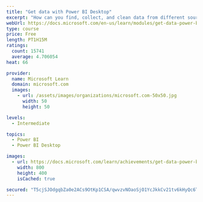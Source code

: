 ```yaml
---
title: "Get data with Power BI Desktop"
excerpt: "How can you find, collect, and clean data from different sources? Power BI is a tool for making sense of your data. You will learn tricks to make data-gathering easier."
webUrl: https://docs.microsoft.com/en-us/learn/modules/get-data-power-bi/
type: course
price: Free
length: PT1H15M
ratings:
  count: 15741
  average: 4.706054
heat: 66

provider:
  name: Microsoft Learn
  domain: microsoft.com
  images:
    - url: /assets/images/organizations/microsoft.com-50x50.jpg
      width: 50
      height: 50

levels:
  - Intermediate

topics:
  - Power BI
  - Power BI Desktop

images:
  - url: https://docs.microsoft.com/learn/achievements/get-data-power-bi-desktop-social.png
    width: 800
    height: 400
    isCached: true

secured: "T5cjSJOdgqbZa0e2ACs9OtKp1CSA/qwvzvNOaoSjO1YcJkkCv21tv6kHyQc6TIpTkK/M+5L7n+VZ5bD3Y1cF0UPKoiDJDk1zeaLagj8dXQsT2CEeRPSA266kEwqyQ9aEwlTtreCra7xO7j2RLxgSvMYxFg1qw+tghgguURikc9B8HT1dv4NRfd6Y0/dzOKNz/G+NIEnvQP0Pqd1D+etVtzMe/BLfE21Lnwj8Jpk6gS3dET56ReAHfzH0wLy97f+bNq+FexLoL99twg4SJ/6UUaf0RLIHA59xtEyQBp3JVge4SowQhrUdvxE+VkjZDnZmMmVKaNGyjGsMEb8XmV6X3vYZgi4CdCg9oO5N8SVM7bhyJ7SfLUFKTkz4u9y8pR9ttVqPOerVP+K9HwJQC48F7qE8N7jJQBWq0jZ9K3o2jgkdGVShaJYXxxUOa8oPEfTr;PGgJG/fuYmD09W9lcb0BVg=="
---
```


